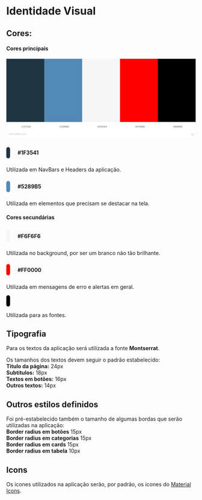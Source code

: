 # Identidade Visual

## Cores:

#### Cores principais

![Paleta de cores](./imagens/color_pallete.jpeg)

<div style= "display: flex; width: 100%; flex-direction: row; align-items: center; margin-bottom:10px;">

<div style="background-color: #1F3541; height:30px; width:10px; border-radius: 25px; margin-right: 20px;" ></div>   

<b>#1F3541</b>

</div>

Utilizada em NavBars e Headers da aplicação.

<div style= "display: flex; width: 100%; flex-direction: row; align-items: center; margin-bottom:10px;">

<div style="background-color: #5289B5; height:30px; width:10px; border-radius: 25px; margin-right: 20px;" ></div>   

<b>#5289B5</b>

</div>

Utilizada em elementos que precisam se destacar na tela.


#### Cores secundárias


<div style= "display: flex; width: 100%; flex-direction: row; align-items: center; margin-bottom:10px;">
<div style="background-color: #F6F6F6; height:30px; width:10px; border-radius: 25px; margin-right: 20px;" ></div>

<b>#F6F6F6</b>

</div>

Utilizada no background, por ser um branco não tão brilhante.


<div style= "display: flex; width: 100%; flex-direction: row; align-items: center; margin-bottom:10px;">


<div style="background-color: #FF0000; height:30px; width:10px; border-radius: 25px; margin-right: 20px;" ></div>   

<b>#FF0000</b>

</div>

Utilizada em mensagens de erro e alertas em geral.

<div style= "display: flex; width: 100%; flex-direction: row; align-items: center; margin-bottom:10px;">

<div style="background-color: #000000; height:30px; width:10px; border-radius: 50px; margin-right: 20px;" ></div>   

<!-- <b>#000000</b> -->

</div>

Utilizada para as fontes.


## Tipografia

Para os textos da aplicação será utilizada a fonte **Montserrat**. 

Os tamanhos dos textos devem seguir o padrão estabelecido:  
**Titulo da página:** 24px  
**Subtitulos:** 18px  
**Textos em botões:** 16px  
**Outros textos:** 14px  

## Outros estilos definidos

Foi pré-estabelecido também o tamanho de algumas bordas que serão utilizadas na aplicação:  
**Border radius em botões** 15px  
**Border radius em categorias** 15px  
**Border radius em cards** 15px  
**Border radius em tabela** 10px  


## Icons

Os icones utilizados na aplicação serão, por padrão, os icones do [Material Icons](https://material.io/resources/icons/?style=baseline).



